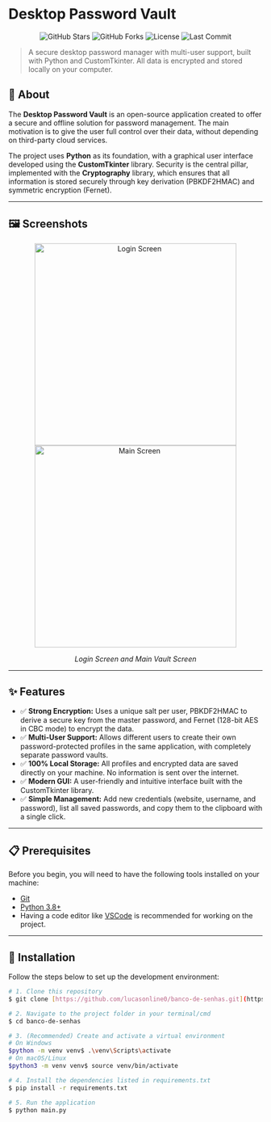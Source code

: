 # Desktop Password Vault

<p align="center">
  <img src="https://img.shields.io/github/stars/lucasonline0/banco-de-senhas?style=social" alt="GitHub Stars"/>
  <img src="https://img.shields.io/github/forks/lucasonline0/banco-de-senhas?style=social" alt="GitHub Forks"/>
  <img src="https://img.shields.io/github/license/lucasonline0/banco-de-senhas" alt="License"/>
  <img src="https://img.shields.io/github/last-commit/lucasonline0/banco-de-senhas" alt="Last Commit"/>
</p>

> A secure desktop password manager with multi-user support, built with Python and CustomTkinter. All data is encrypted and stored locally on your computer.

## 🎯 About

The **Desktop Password Vault** is an open-source application created to offer a secure and offline solution for password management. The main motivation is to give the user full control over their data, without depending on third-party cloud services.

The project uses **Python** as its foundation, with a graphical user interface developed using the **CustomTkinter** library. Security is the central pillar, implemented with the **Cryptography** library, which ensures that all information is stored securely through key derivation (PBKDF2HMAC) and symmetric encryption (Fernet).

---

## 🖼️ Screenshots

<p align="center">
  <img src="https://github.com/user-attachments/assets/fda38f51-2e99-42db-b205-da934dcb569f" alt="Login Screen" width="400"/>
  <img src="https://github.com/user-attachments/assets/1fbbc2be-b1c2-4ea3-9e50-efefd4ab9cbf" alt="Main Screen" width="400"/>
</p>
<p align="center">
  <em>Login Screen and Main Vault Screen</em>
</p>

---

## ✨ Features

-   ✅ **Strong Encryption:** Uses a unique salt per user, PBKDF2HMAC to derive a secure key from the master password, and Fernet (128-bit AES in CBC mode) to encrypt the data.
-   ✅ **Multi-User Support:** Allows different users to create their own password-protected profiles in the same application, with completely separate password vaults.
-   ✅ **100% Local Storage:** All profiles and encrypted data are saved directly on your machine. No information is sent over the internet.
-   ✅ **Modern GUI:** A user-friendly and intuitive interface built with the CustomTkinter library.
-   ✅ **Simple Management:** Add new credentials (website, username, and password), list all saved passwords, and copy them to the clipboard with a single click.

---

## 📋 Prerequisites

Before you begin, you will need to have the following tools installed on your machine:

-   [Git](https://git-scm.com)
-   [Python 3.8+](https://www.python.org/downloads/)
-   Having a code editor like [VSCode](https://code.visualstudio.com/) is recommended for working on the project.

---

## 🚀 Installation

Follow the steps below to set up the development environment:

```bash
# 1. Clone this repository
$ git clone [https://github.com/lucasonline0/banco-de-senhas.git](https://github.com/lucasonline0/banco-de-senhas.git)

# 2. Navigate to the project folder in your terminal/cmd
$ cd banco-de-senhas

# 3. (Recommended) Create and activate a virtual environment
# On Windows
$python -m venv venv$ .\venv\Scripts\activate
# On macOS/Linux
$python3 -m venv venv$ source venv/bin/activate

# 4. Install the dependencies listed in requirements.txt
$ pip install -r requirements.txt

# 5. Run the application
$ python main.py

